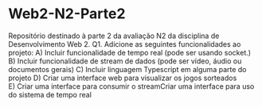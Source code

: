 # Web2-N2-Parte2
Repositório destinado à parte 2 da avaliação N2 da disciplina de Desenvolvimento Web 2. 
Q1. Adicione as seguintes funcionalidades ao projeto:
A) Incluir funcionalidade de tempo real (pode ser usando socket.)
B) Incluir funcionalidade de stream de dados (pode ser vídeo, áudio ou documentos gerais)
C) Incluir linguagem Typescript em alguma parte do projeto
D) Criar uma interface web para visualizar os jogos sorteados<br>
E) Criar uma interface para consumir o streamCriar uma interface para uso do sistema de tempo real<br>

